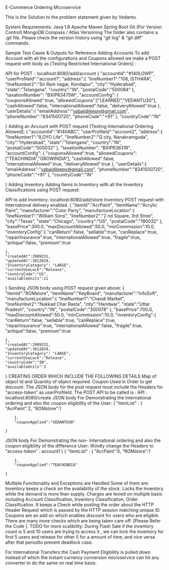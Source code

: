 E-Commerce Ordering Microservice

This is the Solution to the problem statement given by Vedantu.

System Requirements:
Java 1.8
Apache Maven
Spring Boot
Git (For Version Control)
MongoDB Compass / Atlas
Versioning
The folder also contains a .git file. Please check the version history using "git log" & "git diff" commands.

Sample Test Cases & Outputs for Reference
Adding Accounts
To add Account with all the configurations and Coupons allowed we make a POST request with body as [Testing Restricted International Orders] :

API for POST - localhost:8080/add/account
{
	"accountId":"#140LOWP",
	"userProfileId":"account1",
	"address":{
		"lineNumber1":"108, ISTHARA",
		"lineNumber2":"Sri Ram nagar, Kondapur",
		"city":"Hyderabad",
		"state":"Telangana",
		"country":"IN",
		"postalCode":"500084"
	},
	"taxationNumber": "BXIPR3475W",
	"accountConfig": {
		"couponsAllowed":true,
		"allowedCoupons":["LEARNED","VEDANTU30"],
		"cashAllowed":false,
		"internationalAllowed":false,
		"deliveryAllowed":true
	},
	"userDetails":{
		"emailAddress":"yabajidileepy@gmail.com",
		"phoneNumber":"8341500720",
		"phoneCode":"+91"
	},
	"countryCode":"IN"
	
	
	
}
Adding an Account with POST request [Testing International Ordering Allowed]:
{
	"accountId":"#140ABC",
	"userProfileId":"account2",
	"address":{
		"lineNumber1":"8,OYO Life",
		"lineNumber2":"Q city, Nanakramguda",
		"city":"Hyderabad",
		"state":"Telangana",
		"country":"IN",
		"postalCode":"500032"
	},
	"taxationNumber": "BXIPR3831R",
	"accountConfig": {
		"couponsAllowed":true,
		"allowedCoupons":["TEACHINDIA","GROWINDIA"],
		"cashAllowed":false,
		"internationalAllowed":true,
		"deliveryAllowed":true
	},
	"userDetails":{
		"emailAddress":"yabajdileepy@gmail.com",
		"phoneNumber":"8341500720",
		"phoneCode":"+91"
	},
	"countryCode":"IN"
	
	
	
}
Adding Inventory
Adding Items in Inventory with all the Inventory Classifications using POST request:

API to add Inventory: localhost:8080/add/store
Inventory POST request with International delivery enabled.
{
	"itemId":"AcrPaint",
	"itemName":"Acrylic Paint",
	"manufacturer":"Color Party",
	"manufactureLocation":{
		"lineNumber1":"William Sons",
		"lineNumber2":"2 nd Square, 3rd Stree",
		"city":"Texas",
		"state":"Chicago",
		"country":"US",
		"postalCode":"180032"
	},
	"basePrice":300.0,
	"maxDiscountAllowed":50.0,
	"minCommission":10.0,
	"inventoryConfig":{
		"canReturn":false,
		"sellable":true,
		"canReplace":true,
		"repairInsurance":true,
		"internationalAllowed":true,
		"fragile":true,
		"antique":false,
		"premium":true
		
	},
	"createdAt":2909331,
	"updatedAt":3012029,
	"InventoryCategory": "LARGE",
	"currentUseLock":"Release",
	"countryCode":"US",
	"availableUnits":11

	
}
Sending JSON body using POST request given above:
{
	"itemId":"ROMstore",
	"itemName":"KeyBoard",
	"manufacturer":"InfoSoft",
	"manufactureLocation":{
		"lineNumber1":"Chandi Market",
		"lineNumber2":"Nukkad Char Rasta",
		"city":"Haridwar",
		"state":"Uttar Pradesh",
		"country":"IN",
		"postalCode":"300078"
	},
	"basePrice":700.0,
	"maxDiscountAllowed":50.0,
	"minCommission":10.0,
	"inventoryConfig":{
		"canReturn":false,
		"sellable":true,
		"canReplace":true,
		"repairInsurance":true,
		"internationalAllowed":false,
		"fragile":true,
		"antique":false,
		"premium":true
		
	},
	"createdAt":2909331,
	"updatedAt":3012029,
	"InventoryCategory": "LARGE",
	"currentUseLock":"Release",
	"countryCode":"IN",
	"availableUnits":3

	
}
CREATING ORDER WHICH INCLUDE THE FOLLOWING DETAILS
Map of object Id and Quantity of object required.
Coupon Used in Order to get discount.
The JSON body for the post request must include the Headers for "access-token" as userProfileId.
The POST API to be called is :
API :  localhost:8080/create
JSON body For Demonstrating the International ordering and also the coupon eligibility of the User:
{
		"itemList" : {
   	"AcrPaint":2,
   	"ROMstore":1
   
		},
		"couponApplied":"VEDANTU30"
		
	}
JSON body For Demonstrating the non- International ordering and also the coupon eligibility of the difference User: (Kindly change the Headers to "access-token" : account1 )
 {
 		"itemList" : {
		"AcrPaint":5,
		"ROMstore":1
	
 		},
 		"couponApplied":"TEACHINDIA"
 		
 	}
Multiple Functionality and Exceptions are Handled Some of them are:
Inventory keeps a check on the availability of the stock.
Locks the Inventory while the demand is more than supply.
Charges are levied on multiple basis including Account Classification, Inventory Classification, Order Classification.
It keeps a Check while posting the order about the HTTP Header Request which is passed by the HTTP session matching unique ID.
Coupons are an add on which enables discount for users who are eligible.
There are many more checks which are being taken care off. [Please Refer the Code ].
TODO for more scalibility:
During Flash Sale if the inventory count is 5 and 10 users are trying to access it , we can lock the inventory for first 5 users and release for other 5 for a amount of time, and vice versa after that periodto prevent deadlock case.

For International Transfers the Cash Payment Eligibility is pulled down instead of which the instant currency conversion microservice can hit any converter to do the same on real time basis.
